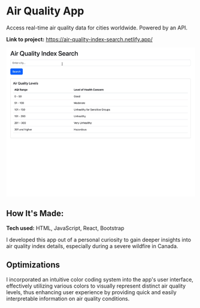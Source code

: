 # Air Quality App
Access real-time air quality data for cities worldwide. Powered by an API.

**Link to project:** https://air-quality-index-search.netlify.app/

![Air Quality App](/public/air-quality-app.gif)

## How It's Made:

**Tech used:** HTML, JavaScript, React, Bootstrap

I developed this app out of a personal curiosity to gain deeper insights into air quality index details, especially during a severe wildfire in Canada.

## Optimizations
I incorporated an intuitive color coding system into the app's user interface, effectively utilizing various colors to visually represent distinct air quality levels, thus enhancing user experience by providing quick and easily interpretable information on air quality conditions.



